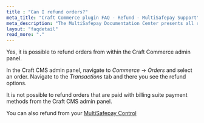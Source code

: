 ```yaml
---
title : "Can I refund orders?"
meta_title: "Craft Commerce plugin FAQ - Refund - MultiSafepay Support"
meta_description: "The MultiSafepay Documentation Center presents all relevant information about our Plugins and API. You can also find support pages for Payment Methods, Tools and General Questions as well as the contact details of our Support and Integration Teams."
layout: "faqdetail"
read_more: "."
---
```

Yes, it is possible to refund orders from within the Craft Commerce admin panel.  

In the Craft CMS admin panel, navigate to _Commerce_ -> _Orders_ and select an order.
Navigate to the _Transactions_ tab and there you see the refund options.

It is not possible to refund orders that are paid with billing suite payment methods from the Craft CMS admin panel. 

You can also refund from your [MultiSafepay Control](https://merchant.multisafepay.com)


